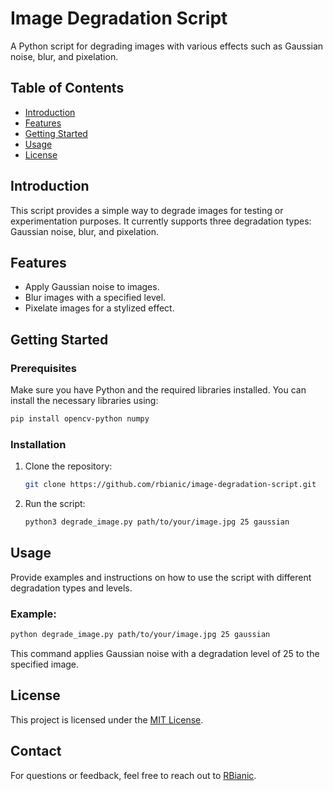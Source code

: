 # Image Degradation Script

A Python script for degrading images with various effects such as Gaussian noise, blur, and pixelation.

## Table of Contents

- [Introduction](#introduction)
- [Features](#features)
- [Getting Started](#getting-started)
- [Usage](#usage)
- [License](#license)

## Introduction

This script provides a simple way to degrade images for testing or experimentation purposes. It currently supports three degradation types: Gaussian noise, blur, and pixelation.

## Features

- Apply Gaussian noise to images.
- Blur images with a specified level.
- Pixelate images for a stylized effect.

## Getting Started

### Prerequisites

Make sure you have Python and the required libraries installed. You can install the necessary libraries using:

```bash
pip install opencv-python numpy
```

### Installation

1. Clone the repository:

   ```bash
   git clone https://github.com/rbianic/image-degradation-script.git
   ```

2. Run the script:

   ```bash
   python3 degrade_image.py path/to/your/image.jpg 25 gaussian
   ```

## Usage

Provide examples and instructions on how to use the script with different degradation types and levels.

### Example:

```bash
python degrade_image.py path/to/your/image.jpg 25 gaussian
```

This command applies Gaussian noise with a degradation level of 25 to the specified image.

## License

This project is licensed under the [MIT License](LICENSE).

## Contact

For questions or feedback, feel free to reach out to [RBianic](mailto:public@fkgm.fr).
